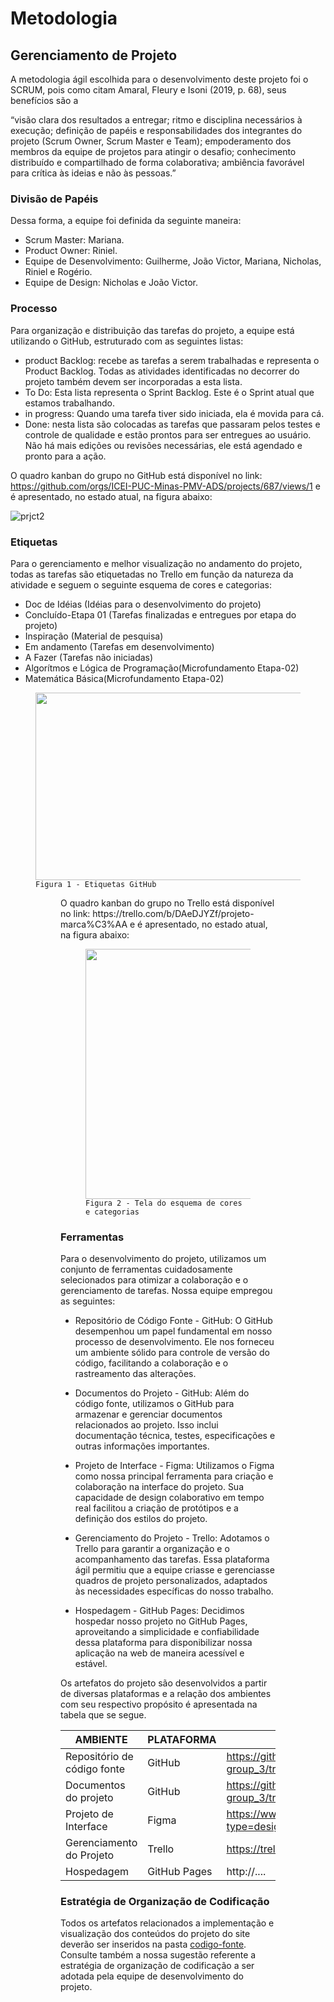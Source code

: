 
# Metodologia

## Gerenciamento de Projeto
A metodologia ágil escolhida para o desenvolvimento deste projeto foi o SCRUM, pois como citam Amaral, Fleury e Isoni (2019, p. 68), seus benefícios são a

“visão clara dos resultados a entregar; ritmo e disciplina necessários à execução; definição de papéis e responsabilidades dos integrantes do projeto (Scrum Owner, Scrum Master e Team); empoderamento dos membros da equipe de projetos para atingir o desafio; conhecimento distribuído e compartilhado de forma colaborativa; ambiência favorável para crítica às ideias e não às pessoas.”

### Divisão de Papéis

Dessa forma, a equipe foi definida da seguinte maneira:
- Scrum Master: Mariana.
- Product Owner: Riniel.
- Equipe de Desenvolvimento: Guilherme, João Victor, Mariana, Nicholas, Riniel e Rogério.
- Equipe de Design: Nicholas e João Victor.

### Processo

Para organização e distribuição das tarefas do projeto, a equipe está utilizando o GitHub, estruturado com as seguintes listas:
- product Backlog: recebe as tarefas a serem trabalhadas e representa o Product Backlog. Todas as atividades identificadas no decorrer do projeto também devem ser incorporadas a esta lista. 
- To Do: Esta lista representa o Sprint Backlog. Este é o Sprint atual que estamos trabalhando. 
- in progress: Quando uma tarefa tiver sido iniciada, ela é movida para cá. 
- Done: nesta lista são colocadas as tarefas que passaram pelos testes e controle de qualidade e estão prontos para ser entregues ao usuário. Não há mais edições ou revisões necessárias, ele está agendado e pronto para a ação.

O quadro kanban do grupo no GitHub está disponível no link: https://github.com/orgs/ICEI-PUC-Minas-PMV-ADS/projects/687/views/1  e é apresentado, no estado atual, na figura abaixo:


![prjct2](https://github.com/ICEI-PUC-Minas-PMV-ADS/pmv-ads-2023-2-e1-proj-web-t4-group_3/assets/144181666/a661010f-c90e-4f4a-9939-85dc5c4ebce8)


### Etiquetas
<p>Para o gerenciamento e melhor visualização no andamento do projeto, todas as tarefas são etiquetadas no Trello em função da natureza da atividade e seguem o seguinte esquema de cores e categorias:</p>
<ul>
  <li>Doc de Idéias (Idéias para o desenvolvimento do projeto)</li>
  <li>Concluído-Etapa 01 (Tarefas finalizadas e entregues por etapa do projeto)</li>
  <li>Inspiração (Material de pesquisa)</li>
  <li>Em andamento (Tarefas em desenvolvimento)</li>
  <li>A Fazer (Tarefas não iniciadas)</li>
  <li>Algorítmos e Lógica de Programação(Microfundamento Etapa-02)</li>
  <li>Matemática Básica(Microfundamento Etapa-02)</li>
</ul>

<figure> 
  <img src="https://user-images.githubusercontent.com/146504095/271831604-71c88caf-1af0-4611-957f-79235cd843b8.png"width="800px"height="300px"
     
    Figura 1 - Etiquetas GitHub
 
 <figure>
  O quadro kanban do grupo no Trello está disponível no link: https://trello.com/b/DAeDJYZf/projeto-marca%C3%AA e é apresentado, no estado atual, na figura abaixo:

<figure> 
  <img src="https://user-images.githubusercontent.com/146504095/271796657-48a3cadb-a284-4bcb-9ae1-0394e5b9b9d1.png"width="800"height="400px"

    Figura 2 - Tela do esquema de cores e categorias
</figure>

### Ferramentas

Para o desenvolvimento do projeto, utilizamos um conjunto de ferramentas cuidadosamente selecionados para otimizar a colaboração e o gerenciamento de tarefas. Nossa equipe empregou as seguintes:

- Repositório de Código Fonte - GitHub:
O GitHub desempenhou um papel fundamental em nosso processo de desenvolvimento. Ele nos forneceu um ambiente sólido para controle de versão do código, facilitando a colaboração e o rastreamento das alterações.

- Documentos do Projeto - GitHub:
Além do código fonte, utilizamos o GitHub para armazenar e gerenciar documentos relacionados ao projeto. Isso inclui documentação técnica, testes, especificações e outras informações importantes.

- Projeto de Interface - Figma:
Utilizamos o Figma como nossa principal ferramenta para criação e colaboração na interface do projeto. Sua capacidade de design colaborativo em tempo real facilitou a criação de protótipos e a definição dos estilos do projeto.

- Gerenciamento do Projeto - Trello:
Adotamos o Trello para garantir a organização e o acompanhamento das tarefas. Essa plataforma ágil permitiu que a equipe criasse e gerenciasse quadros de projeto personalizados, adaptados às necessidades específicas do nosso trabalho.

- Hospedagem - GitHub Pages:
Decidimos hospedar nosso projeto no GitHub Pages, aproveitando a simplicidade e confiabilidade dessa plataforma para disponibilizar nossa aplicação na web de maneira acessível e estável.


Os artefatos do projeto são desenvolvidos a partir de diversas plataformas e a relação dos ambientes com seu respectivo propósito é apresentada na tabela que se segue.

| AMBIENTE                            | PLATAFORMA                         | LINK DE ACESSO                         |
|-------------------------------------|------------------------------------|----------------------------------------|
| Repositório de código fonte         | GitHub                             |https://github.com/ICEI-PUC-Minas-PMV-ADS/pmv-ads-2023-2-e1-proj-web-t4-group_3/tree/692d8d99f91e2696186252d4dc6c3d71b0a8cef9/codigo-fonte|
| Documentos do projeto               | GitHub                             |https://github.com/ICEI-PUC-Minas-PMV-ADS/pmv-ads-2023-2-e1-proj-web-t4-group_3/tree/692d8d99f91e2696186252d4dc6c3d71b0a8cef9/documentos|
| Projeto de Interface                | Figma                              |https://www.figma.com/file/q9EqSVGC7zONyYejZ9xUqa/Site-do-Projeto-Eixo-1---PUC-Minas?type=design&node-id=0%3A1&mode=design&t=6IYslppfxkUeoECs-1|
| Gerenciamento do Projeto            | Trello                             |https://trello.com/invite/b/DAeDJYZf/ATTI6296a1c4c5198ba746e8ae5ca560157d1422C265/projeto|
| Hospedagem                          | GitHub Pages                       | http://....                            |


### Estratégia de Organização de Codificação 

Todos os artefatos relacionados a implementação e visualização dos conteúdos do projeto do site deverão ser inseridos na pasta [codigo-fonte](http://https://github.com/ICEI-PUC-Minas-PMV-ADS/WebApplicationProject-Template-v2/tree/main/codigo-fonte). Consulte também a nossa sugestão referente a estratégia de organização de codificação a ser adotada pela equipe de desenvolvimento do projeto.

